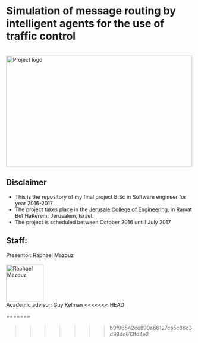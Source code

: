 # Simulation of message routing by intelligent agents for the use of traffic control
<br>
<img src="https://github.com/raphym/Simulation-of-routing-problem-with-intelligent-agents/blob/master/Pictures/image_readme.jpg?raw=true" alt="Project logo" width="500" height="300">


## Disclaimer
* This is the repository of my final project B.Sc in Software engineer for year 2016-2017
* The project takes place in the [Jerusale College of Engineering](https://www.jce.ac.il/), in Ramat Bet HaKerem, Jerusalem, Israel.
* The project is scheduled between October 2016 untill July 2017 

## Staff:
Presentor: Raphael Mazouz<br><br>
<a href="https://github.com/raphym">
<img src="https://avatars2.githubusercontent.com/u/17546494?v=3&s=460" alt="Raphael Mazouz" width="100" height="100"></a>
<br>Academic advisor: Guy Kelman
<<<<<<< HEAD

=======
>>>>>>> b9f96542ce890a66127ca5c86c3d98dd613fd4e2
